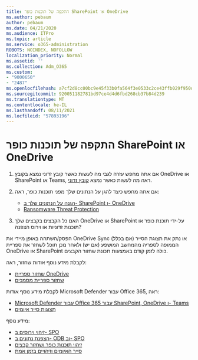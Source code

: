 ```yaml
---
title: התקפה של תוכנות כופר SharePoint או OneDrive
ms.author: pebaum
author: pebaum
ms.date: 04/21/2020
ms.audience: ITPro
ms.topic: article
ms.service: o365-administration
ROBOTS: NOINDEX, NOFOLLOW
localization_priority: Normal
ms.assetid: ''
ms.collection: Adm_O365
ms.custom:
- "9000650"
- "2487"
ms.openlocfilehash: a7cf2d8cc00bc9e45f33b0fa564f3e0533c2ce43ffb029f950ddeb4ed67b1100
ms.sourcegitcommit: 920051182781bd97ce4d4d6fbd268cb37b84d239
ms.translationtype: MT
ms.contentlocale: he-IL
ms.lasthandoff: 08/11/2021
ms.locfileid: "57893196"
---
```

# <a name="ransomware-attack-in-sharepoint-or-onedrive"></a>התקפה של תוכנות כופר SharePoint או OneDrive

1.  אם אתה מחפש עזרה לגבי מה לעשות כאשר קובץ זדוני נמצא בקובץ OneDrive או SharePoint או Teams, ראה מה לעשות כאשר נמצא [קובץ זדוני](https://support.office.com/en-ie/article/what-to-do-when-a-malicious-file-is-found-in-sharepoint-online-onedrive-or-microsoft-teams-01e902ad-a903-4e0f-b093-1e1ac0c37ad2).
2. אם אתה מחפש כיצד להגן על הנתונים שלך מפני תוכנות כופר, ראה:
    - [הגנה על הנתונים שלך ב- SharePoint ו- OneDrive](https://docs.microsoft.com/sharepoint/safeguarding-your-data) 
    - [Ransomware Threat Protection](https://docs.microsoft.com/windows/security/threat-protection/intelligence/ransomware-malware)    

3.  האם כל הקבצים בקבצים שלך OneDrive או SharePoint על-ידי תוכנת כופר או תוכנות זדוניות או וירוס הצפנה? 

הפסק/השתהה באופן מיידי את OneDrive Sync (אם בכלל) או נתק את תצוגת הסייר הממופה לספריה מהמחשב המושפע (אם יש) ולאחר מכן תוכל לשחזר את ספריית OneDrive או SharePoint כולה לזמן קודם באמצעות תכונת שחזור הקבצים. 

לקבלת מידע נוסף אודות שחזור, ראה:

- [שחזור ספריית OneDrive](https://support.office.com/article/restore-your-onedrive-fa231298-759d-41cf-bcd0-25ac53eb8a150)
- [שחזור ספריית מסמכים](https://support.office.com/article/restore-a-document-library-317791c3-8bd0-4dfd-8254-3ca90883d39a)

לקבלת מידע נוסף אודות Microsoft Defender עבור Office 365, ראה:
- [Microsoft Defender עבור Office 365 עבור SharePoint, OneDrive ו- Teams](https://docs.microsoft.com/microsoft-365/security/office-365-security/atp-for-spo-odb-and-teams)
- [תצוגות סייר איומים](https://docs.microsoft.com/microsoft-365/security/office-365-security/threat-explorer-views)

מידע נוסף:

- [זיהוי וירוסים ב- SPO](https://docs.microsoft.com/microsoft-365/security/office-365-security/virus-detection-in-spo)</br>
- [הצפנת נתונים ב- ODB וב- SPO](https://docs.microsoft.com/microsoft-365/compliance/data-encryption-in-odb-and-spo)</br>
- [זיהוי תוכנות כופר ושחזור קבצים](https://support.office.com/article/Ransomware-detection-and-recovering-your-files-0d90ec50-6bfd-40f4-acc7-b8c12c73637f)</br>
- [סייר האיומים וזיהויים בזמן אמת](https://docs.microsoft.com/microsoft-365/security/office-365-security/threat-explorer-views)